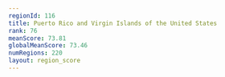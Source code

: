 ```yaml
---
regionId: 116
title: Puerto Rico and Virgin Islands of the United States
rank: 76
meanScore: 73.81
globalMeanScore: 73.46
numRegions: 220
layout: region_score
---
```

